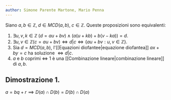 ```yaml
---
author: Simone Parente Martone, Mario Penna
---
```


Siano $a,b \in \mathbb{Z}, \; d \in MCD(a,b), \; c \in \mathbb{Z}$.
Queste proposizioni sono equivalenti:
1. $\exists u,v,k \in \mathbb{Z} \; (d=au+bv) \land (a(u+kb)+b(v-ka))=d$.
2. $\exists u,v \in \mathbb{Z}(c=au+bv) \iff d|c \iff \{au+bv: u,v \in \mathbb{Z}\}$.
3. Sia $d = MCD(a,b)$, l'[[Equazioni diofantee|equazione diofantea]] $ax+by=c$ ha soluzione $\iff d|c$.
4. $a$ e $b$ coprimi $\iff$ 1 è una [[Combinazione lineare|combinazione lineare]] di $a,b$.
## Dimostrazione 1.
$a= bq+r \implies D(a) \cap D(b) = D(b) \cap D(a)$
